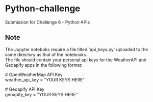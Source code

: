 # Python-challenge
Submission for Challenge 6 - Python APIs

## Note
The Jupyter noteboks require a file titled 'api_keys.py' uploaded to the same directory as that of the notebooks.  
The file should contain your personal api keys for the WeatherAPI and Geoapify apps in the following format:

\# OpenWeatherMap API Key  
weather_api_key = "YOUR KEYS HERE"

\# Geoapify API Key  
geoapify_key = "YOUR KEYS HERE"
